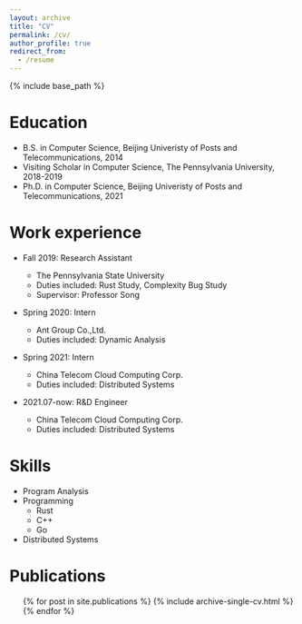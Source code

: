 ```yaml
---
layout: archive
title: "CV"
permalink: /cv/
author_profile: true
redirect_from:
  - /resume
---
```


{% include base_path %}

Education
======
* B.S. in Computer Science, Beijing Univeristy of Posts and Telecommunications, 2014
* Visiting Scholar in Computer Science, The Pennsylvania University, 2018-2019
* Ph.D. in Computer Science, Beijing Univeristy of Posts and Telecommunications, 2021

Work experience
======
* Fall 2019: Research Assistant
  * The Pennsylvania State University
  * Duties included: Rust Study, Complexity Bug Study
  * Supervisor: Professor Song

* Spring 2020: Intern
  * Ant Group Co.,Ltd.
  * Duties included: Dynamic Analysis

* Spring 2021: Intern
  * China Telecom Cloud Computing Corp.
  * Duties included: Distributed Systems

* 2021.07-now: R&D Engineer
  * China Telecom Cloud Computing Corp.
  * Duties included: Distributed Systems
  
Skills
======
* Program Analysis
* Programming
  * Rust
  * C++
  * Go
* Distributed Systems

Publications
======
  <ul>{% for post in site.publications %}
    {% include archive-single-cv.html %}
  {% endfor %}</ul>